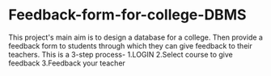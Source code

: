 # Feedback-form-for-college-DBMS
This project's main aim is to design a database for a college. Then provide a feedback form to students through which they can give feedback to their teachers.
This is a 3-step process-
1.LOGIN 
2.Select course to give feedback
3.Feedback your teacher

